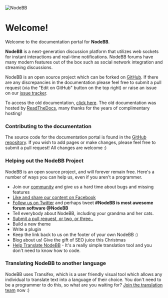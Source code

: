 ![NodeBB](http://i.imgur.com/zgeX2Jz.png)

# Welcome!

Welcome to the documentation portal for **NodeBB**.

**NodeBB** is a next-generation discussion platform that utilizes web sockets for instant interactions and real-time notifications. NodeBB forums have many modern features out of the box such as social network integration and streaming discussions.

NodeBB is an open source project which can be forked on [GitHub](https://github.com/NodeBB/NodeBB/). If there are any discrepancies in the documentation please feel free to submit a pull request (via the "Edit on GitHub" button on the top right) or raise an issue on our [issue tracker](https://github.com/NodeBB/NodeBB/).

To access the old documentation, [click here](https://docs.nodebb.org). The old documentation was hosted by [ReadTheDocs](https://readthedocs.org), many thanks for the years of complimentary hosting!

### Contributing to the documentation

The source code for the documentation portal is found in the [GitHub repository](https://github.com/NodeBB/docs). If you wish to add pages or make changes, please feel free to
submit a pull request! All changes are welcome :)

### Helping out the NodeBB Project

NodeBB is an open source project, and will forever remain free. Here's a
number of ways you can help us, even if you aren't a programmer.

-   Join our [community](http://community.nodebb.org) and give us a hard time about bugs and missing features
-   [Like and share our content on Facebook](http://www.facebook.com/NodeBB)
-   [Follow us on Twitter](http://www.twitter.com/NodeBB) and perhaps tweet **\#NodeBB is most awesome forum software @NodeBB**
-   Tell everybody about NodeBB, including your grandma and her cats.
-   [Submit a pull request, or two, or three..](http://www.github.com/NodeBB/NodeBB)
-   Build a new theme
-   Write a plugin
-   Keep the link back to us on the footer of your own NodeBB :)
-   Blog about us! Give the gift of SEO juice this Christmas
-   [Help Translate NodeBB](https://www.transifex.com/projects/p/nodebb/) - It's a really simple translation tool and you don't need to know how to code.

### Translating NodeBB to another language

NodeBB uses Transifex, which is a user friendly visual tool which allows any individual to translate text into a language of their choice. You don't need to be a programmer to do this, so what are you waiting for? [Join the translation team](https://www.transifex.com/projects/p/nodebb/) now :)